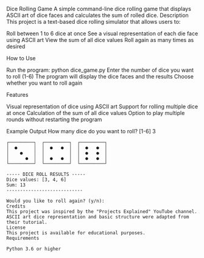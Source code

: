 Dice Rolling Game
A simple command-line dice rolling game that displays ASCII art of dice faces and calculates the sum of rolled dice.
Description
This project is a text-based dice rolling simulator that allows users to:

Roll between 1 to 6 dice at once
See a visual representation of each die face using ASCII art
View the sum of all dice values
Roll again as many times as desired

How to Use

Run the program: python dice_game.py
Enter the number of dice you want to roll (1-6)
The program will display the dice faces and the results
Choose whether you want to roll again

Features

Visual representation of dice using ASCII art
Support for rolling multiple dice at once
Calculation of the sum of all dice values
Option to play multiple rounds without restarting the program

Example Output
How many dice do you want to roll? [1-6] 3

~~~~~~~~~ RESULTS ~~~~~~~~~
┌─────────┐  ┌─────────┐  ┌─────────┐
│  ●      │  │  ●   ●  │  │  ●   ●  │
│    ●    │  │         │  │  ●   ●  │
│      ●  │  │  ●   ●  │  │  ●   ●  │
└─────────┘  └─────────┘  └─────────┘

----- DICE ROLL RESULTS -----
Dice values: [3, 4, 6]
Sum: 13
----------------------------

Would you like to roll again? (y/n):
Credits
This project was inspired by the "Projects Explained" YouTube channel.
ASCII art dice representation and basic structure were adapted from their tutorial.
License
This project is available for educational purposes.
Requirements

Python 3.6 or higher
